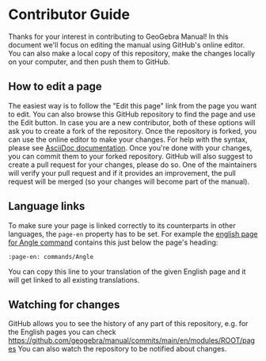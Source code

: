 # Contributor Guide
Thanks for your interest in contributing to GeoGebra Manual!
In this document we'll focus on editing the manual using GitHub's online editor.
You can also make a local copy of this repository, make the changes locally on your computer, and then push them to GitHub.


## How to edit a page
The easiest way is to follow the "Edit this page" link from the page you want to edit.
You can also browse this GitHub repository to find the page and use the Edit button.
In case you are a new contributor, both of these options will ask you to create a fork of the repository.
Once the repository is forked, you can use the online editor to make your changes.
For help with the syntax, please see [AsciiDoc documentation](https://docs.asciidoctor.org/asciidoc/latest/).
Once you're done with your changes, you can commit them to your forked repository.
GitHub will also suggest to create a pull request for your changes, please do so.
One of the maintainers will verify your pull request and if it provides an improvement, the pull request will be merged (so your changes will become part of the manual).

## Language links
To make sure your page is linked correctly to its counterparts in other languages, the `page-en` property has to be set. For example the [english page for Angle command](https://github.com/geogebra/manual/blob/main/en/modules/ROOT/pages/commands/Angle.adoc?plain=1) contains this just below the page's heading:
```asciidoc
:page-en: commands/Angle
```
You can copy this line to your translation of the given English page and it will get linked to all existing translations.

## Watching for changes
GitHub allows you to see the history of any part of this repository, e.g. for the English pages you can check
https://github.com/geogebra/manual/commits/main/en/modules/ROOT/pages
You can also watch the repository to be notified about changes.
